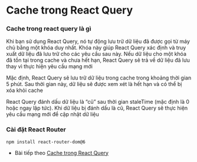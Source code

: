 # Cache trong React Query 

### Cache trong react query là gì

Khi bạn sử dụng React Query, nó tự động lưu trữ dữ liệu đã được gọi từ máy chủ bằng một khóa duy nhất. Khóa này giúp React Query xác định và truy xuất dữ liệu đã lưu trữ cho các yêu cầu sau này. Nếu dữ liệu cho một khóa đã tồn tại trong cache và chưa hết hạn, React Query sẽ trả về dữ liệu đã lưu thay vì thực hiện yêu cầu mạng mới

Mặc định, React Query sẽ lưu trữ dữ liệu trong cache trong khoảng thời gian 5 phút. Sau thời gian này, dữ liệu sẽ được xem xét là hết hạn và có thể bị xóa khỏi cache

React Query đánh dấu dữ liệu là “cũ” sau thời gian staleTime (mặc định là 0 hoặc ngay lập tức). Khi dữ liệu bị đánh dấu là cũ, React Query sẽ thực hiện yêu cầu mạng mới để cập nhật dữ liệu

### Cài đặt React Router

```
npm install react-router-dom@6
```

* Bài tiếp theo [Cache trong React Query](session_003_cache_api.md)